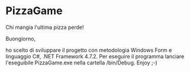 # PizzaGame
Chi mangia l'ultima pizza perde!

Buongiorno,

ho scelto di sviluppare il progetto con metodologia Windows Form e linguaggio C#, .NET Framework 4.7.2.
Per eseguire il programma lanciare l'eseguibile PizzaGame.exe nella cartella /bin/Debug.
Enjoy ;-)
